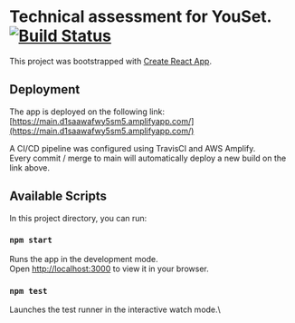 # Technical assessment for YouSet. [![Build Status](https://app.travis-ci.com/guaj/youset_TA.svg?branch=main)](https://app.travis-ci.com/guaj/youset_TA)

This project was bootstrapped with [Create React App](https://github.com/facebook/create-react-app).


## Deployment

The app is deployed on the following link:  
[https://main.d1saawafwy5sm5.amplifyapp.com/](https://main.d1saawafwy5sm5.amplifyapp.com/)

A CI/CD pipeline was configured using TravisCI and AWS Amplify.\
Every commit / merge to main will automatically deploy a new build on the link above.

## Available Scripts

In this project directory, you can run:

### `npm start`

Runs the app in the development mode.\
Open [http://localhost:3000](http://localhost:3000) to view it in your browser.

### `npm test`

Launches the test runner in the interactive watch mode.\



